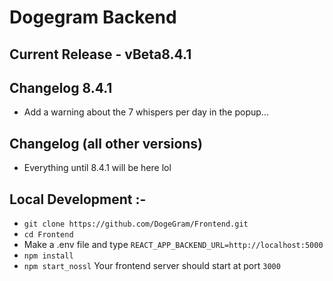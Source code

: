 # Dogegram Backend

## Current Release - vBeta8.4.1

## Changelog 8.4.1
 - Add a warning about the 7 whispers per day in the popup...

## Changelog (all other versions)
 - Everything until 8.4.1 will be here lol

## Local Development :-
- `git clone https://github.com/DogeGram/Frontend.git`
- `cd Frontend`
- Make a .env file and type `REACT_APP_BACKEND_URL=http://localhost:5000`
- `npm install`
- `npm start_nossl`
Your frontend server should start at port `3000`

